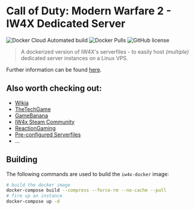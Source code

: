 # Call of Duty: Modern Warfare 2 - IW4X Dedicated Server

![Docker Cloud Automated build](https://img.shields.io/docker/cloud/automated/pddstudio/iw4x-docker.svg?logo=docker)
![Docker Pulls](https://img.shields.io/docker/pulls/pddstudio/iw4x-docker.svg?logo=linux&logoColor=white)
![GitHub license](https://img.shields.io/github/license/PDDStudio/iw4x-docker.svg?logo=github)

> A dockerized version of IW4X's serverfiles - to easily host _(multiple)_ dedicated server instances on a Linux VPS.

Further information can be found [here](https://reactiongaming.us/community/resources/categories/mw2-mods.3/).

## Also worth checking out:

- [Wikia](https://callofduty.fandom.com/wiki/Developer_console)
- [TheTechGame](https://www.thetechgame.com/Archives/t=3221243/huge-mw2-dvar-list-managed-code-list.html)
- [GameBanana](https://gamebanana.com/skins/games/3291)
- [IW4x Steam Community](https://steamcommunity.com/groups/IW4X/discussions/0/)
- [ReactionGaming](https://reactiongaming.us/community/resources/categories/mw2-mods.3/)
- [Pre-configured Serverfiles](https://steamcommunity.com/linkfilter/?url=https://cdn.discordapp.com/attachments/219514629703860235/309010603484381186/IW4x_prebuilddediconfig.zip)
- ...

## Building

The following commands are used to build the `iw4x-docker` image:

```sh
# build the docker image
docker-compose build --compress --force-rm --no-cache --pull
# fire up an instance
docker-compose up -d
```
